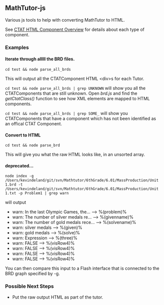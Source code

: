 ## MathTutor-js

Various js tools to help with converting MathTutor to HTML.


See [CTAT HTML Component Overview](https://github.com/CMUCTAT/CTAT/wiki/Component-Overview) for details about each type of component.


### Examples

#### Iterate through alllll the BRD files.
`cd test && node parse_all_brds`

This will output all the CTATComponent HTML \<div\>s for each Tutor.

`cd test && node parse_all_brds | grep UNKNOWN` will show you all the CTATComponents that are still unknown.
Open *brd.js* and find the *getCtatClass()* function to see how XML elements are mapped to HTML components.

`cd test && node parse_all_brds | grep SOME_` will show you CTATComponents that have a component which has not been identified as an offical CTAT Component.


#### Convert to HTML
`cd test && node parse_brd`

This will give you what the raw HTML looks like, in an unsorted array.



#### deprecated...
`node index -g /Users/kevindeland/git/svn/Mathtutor/6thGrade/6.01/MassProduction/Unit1.brd -t /Users/kevindeland/git/svn/Mathtutor/6thGrade/6.01/MassProduction/Unit1.txt -p Problem1 | grep warn`

will output

- warn: In the last Olympic Games, the... --> %(problem)%
- warn: The number of silver medals re... --> %(givenname)%
- warn: The number of gold medals rece... --> %(solvename)%
- warn: silver medals --> %(given)%
- warn: gold medals --> %(solve)%
- warn: Expression --> %(three)%
- warn: FALSE --> %(visRow4)%
- warn: FALSE --> %(visRow4)%
- warn: FALSE --> %(visRow4)%
- warn: FALSE --> %(visRow4)%

You can then compare this input to a Flash interface that is connected to the BRD graph specified by -g.



### Possible Next Steps
- Put the raw output HTML as part of the tutor.